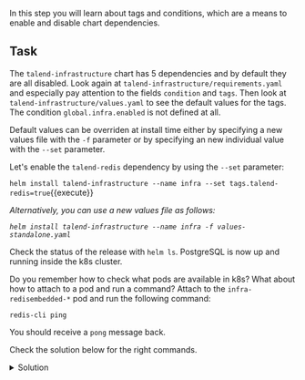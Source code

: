 In this step you will learn about tags and conditions, which are a means to enable and disable chart dependencies.

## Task

The `talend-infrastructure` chart has 5 dependencies and by default they are all disabled.
Look again at `talend-infrastructure/requirements.yaml` and especially pay attention to the fields `condition` and `tags`.
Then look at `talend-infrastructure/values.yaml` to see the default values for the tags. The condition `global.infra.enabled` is not defined at all.

Default values can be overriden at install time either by specifying a new values file with the `-f` parameter or 
by specifying an new individual value with the `--set` parameter.

Let's enable the `talend-redis` dependency by using the `--set` parameter:

`helm install talend-infrastructure --name infra --set tags.talend-redis=true`{{execute}}

*Alternatively, you can use a new values file as follows:*

*`helm install talend-infrastructure --name infra -f values-standalone.yaml`*

Check the status of the release with `helm ls`. PostgreSQL is now up and running inside the k8s cluster.

Do you remember how to check what pods are available in k8s? What about how to attach to a pod and run a command? 
Attach to the `infra-redisembedded-*` pod and run the following command:

`redis-cli ping`

You should receive a `pong` message back.

Check the solution below for the right commands.

<details><summary>Solution</summary>
<p>
`kubectl get pods`
<br/>
`kubectl exec -it <infra-redisembedded-*> redis-cli ping`
<br/>
</p>
</details>

